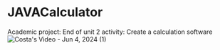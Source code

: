 # JAVACalculator
Academic project: End of unit 2 activity: Create a calculation software
![Costa's Video - Jun 4, 2024 (1)](https://github.com/costa911/JAVACalculator/assets/102555905/c1cfbe0c-99b6-40a6-bf07-73648212b76a)
